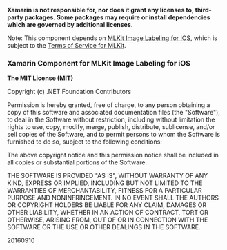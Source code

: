 **Xamarin is not responsible for, nor does it grant any licenses to, third-party packages. Some packages may require or install dependencies which are governed by additional licenses.**

Note: This component depends on [MLKit Image Labeling for iOS](https://developers.google.com/ml-kit/guides), which is subject to the [Terms of Service for MLKit](https://developers.google.com/ml-kit/terms).

### Xamarin Component for MLKit Image Labeling for iOS

**The MIT License (MIT)**

Copyright (c) .NET Foundation Contributors

Permission is hereby granted, free of charge, to any person obtaining a copy of this software and associated documentation files (the "Software"), to deal in the Software without restriction, including without limitation the rights to use, copy, modify, merge, publish, distribute, sublicense, and/or sell copies of the Software, and to permit persons to whom the Software is furnished to do so, subject to the following conditions:

The above copyright notice and this permission notice shall be included in all copies or substantial portions of the Software.

THE SOFTWARE IS PROVIDED "AS IS", WITHOUT WARRANTY OF ANY KIND, EXPRESS OR IMPLIED, INCLUDING BUT NOT LIMITED TO THE WARRANTIES OF MERCHANTABILITY, FITNESS FOR A PARTICULAR PURPOSE AND NONINFRINGEMENT. IN NO EVENT SHALL THE AUTHORS OR COPYRIGHT HOLDERS BE LIABLE FOR ANY CLAIM, DAMAGES OR OTHER LIABILITY, WHETHER IN AN ACTION OF CONTRACT, TORT OR OTHERWISE, ARISING FROM, OUT OF OR IN CONNECTION WITH THE SOFTWARE OR THE USE OR OTHER DEALINGS IN THE SOFTWARE.

20160910
